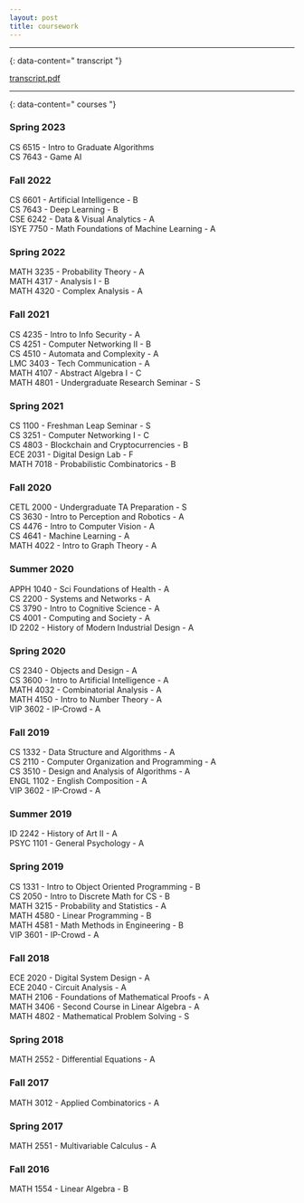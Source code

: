 ```yaml
---
layout: post
title: coursework
---
```


---
{: data-content=" transcript "}

[transcript.pdf](assets/transcript.pdf)

---
{: data-content=" courses "}
### Spring 2023

CS 6515 - Intro to Graduate Algorithms <br>
CS 7643 - Game AI

### Fall 2022

CS 6601 - Artificial Intelligence - B
<br>
CS 7643 - Deep Learning - B
<br>
CSE 6242 - Data & Visual Analytics - A
<br>
ISYE 7750 - Math Foundations of Machine Learning - A

### Spring 2022

MATH 3235 - Probability Theory - A
<br>
MATH 4317 - Analysis I - B
<br>
MATH 4320 - Complex Analysis - A

### Fall 2021
CS 4235 - Intro to Info Security - A
<br>
CS 4251 - Computer Networking II - B
<br>
CS 4510 - Automata and Complexity - A
<br>
LMC 3403 - Tech Communication - A
<br>
MATH 4107 - Abstract Algebra I - C
<br>
MATH 4801 - Undergraduate Research Seminar - S

### Spring 2021
CS 1100 - Freshman Leap Seminar - S
<br>
CS 3251 - Computer Networking I - C
<br>
CS 4803 - Blockchain and Cryptocurrencies - B
<br>
ECE 2031 - Digital Design Lab - F
<br>
MATH 7018 - Probabilistic Combinatorics - B

### Fall 2020
CETL 2000 - Undergraduate TA Preparation - S
<br>
CS 3630 - Intro to Perception and Robotics - A
<br>
CS 4476 - Intro to Computer Vision - A
<br>
CS 4641 - Machine Learning - A
<br>
MATH 4022 - Intro to Graph Theory - A

### Summer 2020
APPH 1040 - Sci Foundations of Health - A
<br>
CS 2200 - Systems and Networks - A
<br>
CS 3790 - Intro to Cognitive Science - A
<br>
CS 4001 - Computing and Society - A
<br>
ID 2202 - History of Modern Industrial Design - A

### Spring 2020
CS 2340 - Objects and Design - A
<br>
CS 3600 - Intro to Artificial Intelligence - A
<br>
MATH 4032 - Combinatorial Analysis - A
<br>
MATH 4150 - Intro to Number Theory - A
<br>
VIP 3602 - IP-Crowd - A

### Fall 2019
CS 1332 - Data Structure and Algorithms - A
<br>
CS 2110 - Computer Organization and Programming - A
<br>
CS 3510 - Design and Analysis of Algorithms - A
<br>
ENGL 1102 - English Composition - A
<br>
VIP 3602 - IP-Crowd - A

### Summer 2019
ID 2242 - History of Art II - A
<br>
PSYC 1101 - General Psychology - A

### Spring 2019
CS 1331 - Intro to Object Oriented Programming - B
<br>
CS 2050 - Intro to Discrete Math for CS - B
<br>
MATH 3215 - Probability and Statistics - A
<br>
MATH 4580 - Linear Programming - B
<br>
MATH 4581 - Math Methods in Engineering - B
<br>
VIP 3601 - IP-Crowd - A

### Fall 2018
ECE 2020 - Digital System Design - A
<br>
ECE 2040 - Circuit Analysis - A
<br>
MATH 2106 - Foundations of Mathematical Proofs - A
<br>
MATH 3406 - Second Course in Linear Algebra - A
<br>
MATH 4802 - Mathematical Problem Solving - S

### Spring 2018
MATH 2552 - Differential Equations - A

### Fall 2017
MATH 3012 - Applied Combinatorics - A

### Spring 2017
MATH 2551 - Multivariable Calculus - A

### Fall 2016
MATH 1554 - Linear Algebra - B 

